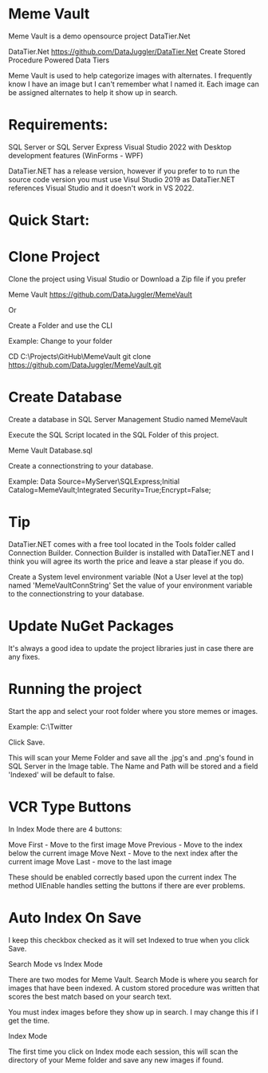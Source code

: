 ﻿# Meme Vault

Meme Vault is a demo opensource project DataTier.Net

DataTier.Net
https://github.com/DataJuggler/DataTier.Net
Create Stored Procedure Powered Data Tiers

Meme Vault is used to help categorize images with alternates. I frequently know I have an image but I can't
remember what I named it. Each image can be assigned alternates to help it show up in search.

# Requirements:

SQL Server or SQL Server Express
Visual Studio 2022 with Desktop development features (WinForms - WPF)

DataTier.NET has a release version, however if you prefer to to run the source code version
you must use Visul Studio 2019 as DataTier.NET references Visual Studio and it doesn't work in VS 2022.

# Quick Start:

# Clone Project

Clone the project using Visual Studio or Download a Zip file if you prefer

Meme Vault
https://github.com/DataJuggler/MemeVault

Or

Create a Folder and use the CLI

Example: Change to your folder

CD C:\Projects\GitHub\MemeVault
git clone https://github.com/DataJuggler/MemeVault.git

# Create Database

Create a database in SQL Server Management Studio named MemeVault

Execute the SQL Script located in the SQL Folder of this project.

Meme Vault Database.sql

Create a connectionstring to your database.

Example: Data Source=MyServer\SQLExpress;Initial Catalog=MemeVault;Integrated Security=True;Encrypt=False;

# Tip
DataTier.NET comes with a free tool located in the Tools folder called Connection Builder.
Connection Builder is installed with DataTier.NET and I think you will agree its worth the price
and leave a star please if you do.

Create a System level environment variable (Not a User level at the top) named 'MemeVaultConnString'
Set the value of your environment variable to the connectionstring to your database.

# Update NuGet Packages
It's always a good idea to update the project libraries just in case there are any fixes.

# Running the project
Start the app and select your root folder where you store memes or images.

Example: C:\Twitter

Click Save.

This will scan your Meme Folder and save all the .jpg's and .png's found in SQL Server in the Image table.
The Name and Path will be stored and a field 'Indexed' will be default to false.

# VCR Type Buttons
In Index Mode there are 4 buttons:

Move First - Move to the first image
Move Previous - Move to the index below the current image
Move Next - Move to the next index after the current image
Move Last - move to the last image

These should be enabled correctly based upon the current index
The method UIEnable handles setting the buttons if there are ever problems.

# Auto Index On Save
I keep this checkbox checked as it will set Indexed to true when you click Save.

Search Mode vs Index Mode

There are two modes for Meme Vault. Search Mode is where you search for images that have been indexed.
A custom stored procedure was written that scores the best match based on your search text.

You must index images before they show up in search. I may change this if I get the time.

Index Mode

The first time you click on Index mode each session, this will scan the directory of your Meme folder
and save any new images if found. 